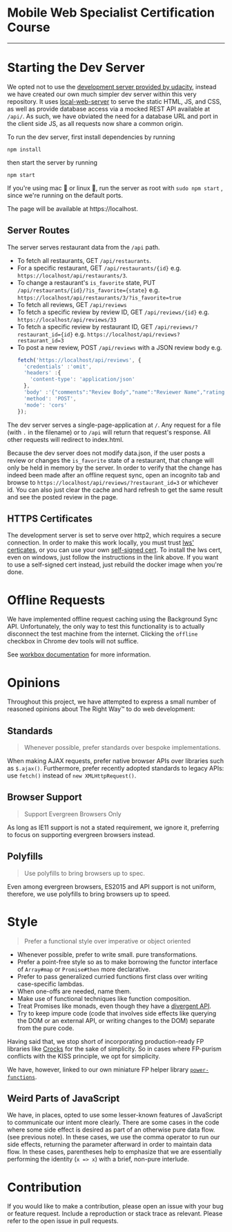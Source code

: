 # Mobile Web Specialist Certification Course
---

# Starting the Dev Server

We opted not to use the [development server provided by udacity]( https://github.com/udacity/mws-restaurant-stage-2), instead we have created our own much simpler dev server within this very repository. It uses [local-web-server](https://github.com/lwsjs/local-web-server/wiki) to serve the static HTML, JS, and CSS, as well as provide database access via a mocked REST API available at `/api/`. As such, we have obviated the need for a database URL and port in the client side JS, as all requests now share a common origin.

To run the dev server, first install dependencies by running
```
npm install
```
then start the server by running
```
npm start
```
If you're using mac 🍎 or linux 🐧, run the server as root with `sudo npm start` , since we're running on the default ports.

The page will be available at https://localhost.

## Server Routes

The server serves restaurant data from the `/api` path.
* To fetch all restaurants, GET `/api/restaurants`.
* For a specific restaurant, GET `/api/restaurants/{id}` e.g. `https://localhost/api/restaurants/3`.
* To change a restaurant's `is_favorite` state, PUT `/api/restaurants/{id}/?is_favorite={state}` e.g. `https://localhost/api/restaurants/3/?is_favorite=true`
* To fetch all reviews, GET `/api/reviews`
* To fetch a specific review by review ID, GET `/api/reviews/{id}` e.g. `https://localhost/api/reviews/33`
* To fetch a specific review by restaurant ID, GET `/api/reviews/?restaurant_id={id}` e.g. `https://localhost/api/reviews?restaurant_id=3`
* To post a new review, POST `/api/reviews` with a JSON review body e.g.
  ```js
  fetch('https://localhost/api/reviews', {
    'credentials' :'omit',
    'headers' :{
      'content-type': 'application/json'
    },
    'body' :'{"comments":"Review Body","name":"Reviewer Name","rating":3,"restaurant_id":3}',
    'method': 'POST',
    'mode': 'cors'
  });
  ```

The dev server serves a single-page-application at `/`. Any request for a file (with `.` in the filename) or to `/api` will return that request's response. All other requests will redirect to index.html.

Because the dev server does not modify data.json, if the user posts a review or changes the `is_favorite` state of a restaurant, that change will only be held in memory by the server. In order to verify that the change has indeed been made after an offline request sync, open an incognito tab and browse to `https://localhost/api/reviews/?restaurant_id=3` or whichever id. You can also just clear the cache and hard refresh to get the same result and see the posted review in the page.

## HTTPS Certificates

The development server is set to serve over http2, which requires a secure connection. In order to make this work locally, you must trust [lws' certicates](https://github.com/lwsjs/local-web-server/wiki/How-to-get-the-%22green-padlock%22-using-the-built-in-certificate), or you can use your own [self-signed cert](https://github.com/lwsjs/local-web-server/wiki/How-to-get-the-%22green-padlock%22-with-a-new-self-signed-certificate).
To install the lws cert, even on windows, just follow the instructions in the link above. If you want to use a self-signed cert instead, just rebuild the docker image when you're done.

# Offline Requests

We have implemented offline request caching using the Background Sync API. Unfortunately, the only way to test this functionality is to actually disconnect the test machine from the internet. Clicking the `offline` checkbox in Chrome dev tools will not suffice.

See [workbox documentation](https://developers.google.com/web/tools/workbox/modules/workbox-background-sync#testing_workbox_background_sync) for more information.

# Opinions

Throughout this project, we have attempted to express a small number of reasoned opinions about The Right Way™ to do web development:

## Standards
> Whenever possible, prefer standards over bespoke implementations.

When making AJAX requests, prefer native browser APIs over libraries such as `$.ajax()`. Furthermore, prefer recently adopted standards to legacy APIs: use `fetch()` instead of `new XMLHttpRequest()`.

## Browser Support
> Support Evergreen Browsers Only

As long as IE11 support is not a stated requirement, we ignore it, preferring to focus on supporting evergreen browsers instead.

## Polyfills
> Use polyfills to bring browsers up to spec.

Even among evergreen browsers, ES2015 and API support is not uniform, therefore, we use polyfills to bring browsers up to speed.

# Style
> Prefer a functional style over imperative or object oriented

* Whenever possible, prefer to write small. pure transformations.
* Prefer a point-free style so as to make borrowing the functor interface of `Array#map` or `Promise#then` more declarative.
* Prefer to pass generalized curried functions first class over writing case-specific lambdas.
* When one-offs are needed, name them.
* Make use of functional techniques like function composition.
* Treat Promises like monads, even though they have a [divergent API](https://github.com/promises-aplus/promises-spec/issues/94).
* Try to keep impure code (code that involves side effects like querying the DOM or an external API, or writing changes to the DOM) separate from the pure code.

Having said that, we stop short of incorporating production-ready FP libraries like [Crocks](https://github.com/evilsoft/crocks) for the sake of simplicity. So in cases where FP-purism conflicts with the KISS principle, we opt for simplicity.

We have, however, linked to our own miniature FP helper library [`power-functions`](https://www.npmjs.com/package/@power-elements/power-functions).

## Weird Parts of JavaScript

We have, in places, opted to use some lesser-known features of JavaScript to communicate our intent more clearly. There are some cases in the code where some side effect is desired as part of an otherwise pure data flow. (see previous note). In these cases, we use the comma operator to run our side effects, returning the parameter afterward in order to maintain data flow. In these cases, parentheses help to emphasize that we are essentially performing the identity (`x => x`) with a brief, non-pure interlude.

# Contribution
If you would like to make a contribution, please open an issue with your bug or feature request. Include a reproduction or stack trace as relevant. Please refer to the open issue in pull requests.
